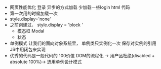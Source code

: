 - 网页性能优化 
  登录 异步的方式加载  少加载一些login html 代码 
- 第一次用的时候加载一次 
- style.display='none'
- 之前创建过， style.display = 'block '
  - 模态框 Modal 
  - 状态  
- 单例模式 让我们的面向对象系统里， 单例类只实例化一次 
  保存对实例的引用 JS中用闭包来实现 
- 优秀的代码是一般代码的 100价值 
  DOM的流程化 -> 用产品杜绝(disabled + absolute 100%)-> 选用单例设计模式 